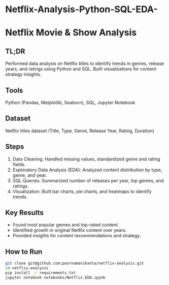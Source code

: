 # Netflix-Analysis-Python-SQL-EDA-
# Netflix Movie & Show Analysis

## TL;DR
Performed data analysis on Netflix titles to identify trends in genres, release years, and ratings using Python and SQL. Built visualizations for content strategy insights.

## Tools
Python (Pandas, Matplotlib, Seaborn), SQL, Jupyter Notebook

## Dataset
Netflix titles dataset (Title, Type, Genre, Release Year, Rating, Duration)

## Steps
1. Data Cleaning: Handled missing values, standardized genre and rating fields.
2. Exploratory Data Analysis (EDA): Analyzed content distribution by type, genre, and year.
3. SQL Queries: Summarized number of releases per year, top genres, and ratings.
4. Visualization: Built bar charts, pie charts, and heatmaps to identify trends.

## Key Results
- Found most popular genres and top-rated content.
- Identified growth in original Netflix content over years.
- Provided insights for content recommendations and strategy.

## How to Run
```bash
git clone git@github.com:poornamanikanta/netflix-analysis.git
cd netflix-analysis
pip install -r requirements.txt
jupyter notebook notebooks/Netflix_EDA.ipynb

